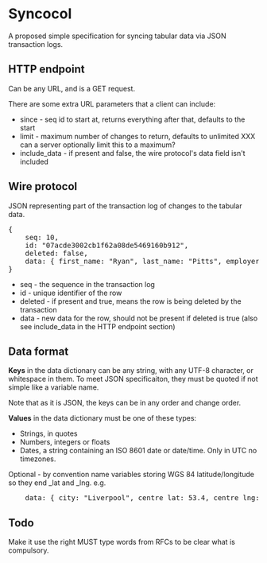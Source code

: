 Syncocol
========

A proposed simple specification for syncing tabular data via JSON transaction logs.


HTTP endpoint
-------------

Can be any URL, and is a GET request.

There are some extra URL parameters that a client can include:
* since - seq id to start at, returns everything after that, defaults to the start
* limit - maximum number of changes to return, defaults to unlimited XXX can a server optionally limit this to a maximum?
* include\_data - if present and false, the wire protocol's data field isn't included


Wire protocol
-------------

JSON representing part of the transaction log of changes to the tabular data.

<pre>
{ 
    seq: 10, 
    id: "07acde3002cb1f62a08de5469160b912", 
    deleted: false, 
    data: { first_name: "Ryan", last_name: "Pitts", employer: "The Spokesman-Review" } 
}
</pre>

* seq - the sequence in the transaction log
* id - unique identifier of the row
* deleted - if present and true, means the row is being deleted by the transaction
* data - new data for the row, should not be present if deleted is true (also see include\_data in the HTTP endpoint section)


Data format
-----------

**Keys** in the data dictionary can be any string, with any UTF-8 character, or
whitespace in them. To meet JSON specificaiton, they must be quoted if not 
simple like a variable name.

Note that as it is JSON, the keys can be in any order and change order.

**Values** in the data dictionary must be one of these types:

* Strings, in quotes
* Numbers, integers or floats
* Dates, a string containing an ISO 8601 date or date/time. Only in UTC no timezones.

Optional - by convention name variables storing WGS 84 latitude/longitude so
they end \_lat and \_lng. e.g. 
<pre>
    data: { city: "Liverpool", centre_lat: 53.4, centre_lng: -3 }
</pre>


Todo
----

Make it use the right MUST type words from RFCs to be clear what is compulsory.




